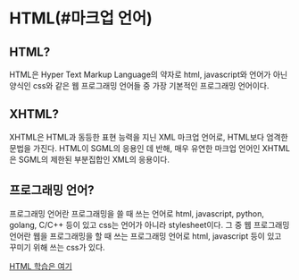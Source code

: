 # HTML\(\#마크업 언어\)

## HTML?

HTML은 Hyper Text Markup Language의 약자로 html, javascript와 언어가 아닌 양식인 css와 같은 웹 프로그래밍 언어들 중 가장 기본적인 프로그래밍 언어이다.

## XHTML? 

XHTML은 HTML과 동등한 표현 능력을 지닌 XML 마크업 언어로, HTML보다 엄격한 문법을 가진다. HTML이 SGML의 응용인 데 반해, 매우 유연한 마크업 언어인 XHTML은 SGML의 제한된 부분집합인 XML의 응용이다. 

## 프로그래밍 언어?

프로그래밍 언어란 프로그래밍을 쓸 때 쓰는 언어로 html, javascript, python, golang, C/C++ 등이 있고 css는 언어가 아니라 stylesheet이다. 그 중 웹 프로그래밍 언어란 웹을 프로그래밍을 할 때 쓰는 프로그래밍 언어로 html, javascript 등이 있고 꾸미기 위해 쓰는 css가 있다.

[HTML 학습은 여기 ](https://opentutorials.org/module/1892)  



